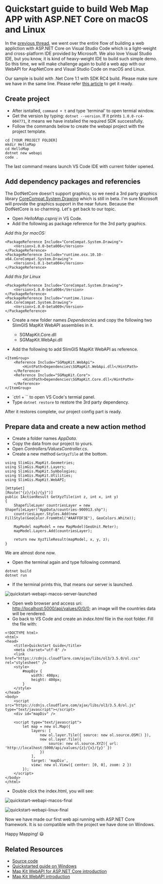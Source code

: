 # Quickstart guide to build Web Map APP with ASP.NET Core on macOS and Linux

In the [previous thread](https://slimgis.com/documents/getting-started-webapi-dnc-win), we went over the entire flow of building a web appliction with ASP.NET Core on Visual Studio Code which is a light-weight and cross-platform IDE provided by Microsoft. We also love Visual Studio IDE, but you know, it is kind of heavy-weight IDE to build such simple demo. So this time, we will make challenge again to build a web app with our WebAPI for AspNetCore and Visual Studio Code on macOS and Linux.

Our sample is build with .Net Core 1.1 with SDK RC4 build. Please make sure we have in the same line. Please refer [this article](https://github.com/dotnet/core/blob/master/release-notes/download-archives/rc4-download.md) to get it ready.

## Create project

- After isntalled, `command + t` and type 'terminal' to open termial window.
- Get the version by typing: `dotnet --version`. If it prints `1.0.0-rc4-004771`, it means we have installed the required SDK successfully.
- Follow the commands below to create the webapi project with the project template.

```
cd [YOUR PROJECT FOLDER]
mkdir HelloMap
cd HelloMap
dotnet new webapi
code .
```

The last command means launch VS Code IDE with current folder opened.

## Add dependency packages and referencies

The DotNetCore doesn't support graphics, so we need a 3rd party graphics library [CoreCompat.System.Drawing](https://github.com/CoreCompat/CoreCompat) which is still in beta. I'm sure Microsoft will provide the graphics support in the near future. Because the DotNetCore is so charming. Let's get back to our topic.

- Open *HelloMap.csproj* in VS Code.
- Add the following as package reference for the 3rd party graphics.

*Add this for macOS:*

```
<PackageReference Include="CoreCompat.System.Drawing">
    <Version>1.0.0-beta006</Version>
</PackageReference>    
<PackageReference Include="runtime.osx.10.10-x64.CoreCompat.System.Drawing">
    <Version>1.0.1-beta004</Version>
</PackageReference>
```

*Add this for Linux*

```
<PackageReference Include="CoreCompat.System.Drawing">
    <Version>1.0.0-beta006</Version>
</PackageReference>    
<PackageReference Include="runtime.linux-x64.CoreCompat.System.Drawing">
    <Version>1.0.0-beta009</Version>
</PackageReference>
```

- Create a new folder names *Dependencies* and copy the following two SlimGIS MapKit WebAPI assemblies in it.

    - SGMapKit.Core.dll
    - SGMapKit.WebApi.dll
    
- Add the following to add SlimGIS MapKit WebAPI as reference.

```
<ItemGroup>
    <Reference Include="SGMapKit.WebApi">
        <HintPath>Dependencies\SGMapKit.WebApi.dll</HintPath>
    </Reference>
    <Reference Include="SGMapKit.Core">
        <HintPath>Dependencies\SGMapKit.Core.dll</HintPath>
    </Reference>
</ItemGroup>
```

- `ctrl + \`` to open VS Code's termial panel.
- Type `dotnet restore` to restore the 3rd party dependency.

After it restores complete, our project config part is ready.

## Prepare data and create a new action method

- Create a folder names *AppData*.
- Copy the data from our project to yours.
- Open *Controllers/ValuesController.cs*.
- Create a new method `GetXyzTile` at the bottom.

```
using SlimGis.MapKit.Geometries;
using SlimGis.MapKit.Layers;
using SlimGis.MapKit.Symbologies;
using SlimGis.MapKit.Utilities;
using SlimGis.MapKit.WebAPI;
```

```
[HttpGet]
[Route("{z}/{x}/{y}")]
public IActionResult GetXyzTile(int z, int x, int y)
{
    ShapefileLayer countriesLayer = new ShapefileLayer("AppData/countries-900913.shp");
    countriesLayer.Styles.Add(new FillStyle(GeoColor.FromHtml("#AAFFDF3E"), GeoColors.White));

    MapModel mapModel = new MapModel(GeoUnit.Meter);
    mapModel.Layers.Add(countriesLayer);

    return new XyzTileResult(mapModel, x, y, z);
}
```

We are almost done now.
- Open the terminal again and type following command. 
```
dotnet build
dotnet run
```
- If the terminal prints this, that means our server is launched.

![quickstart-webapi-macos-server-launched](http://i1.piimg.com/567571/1b8995190881dc23.png)
 
- Open web browser and access uri: [http://localhost:5000/api/values/0/0/0](http://localhost:5000/api/values/0/0/0); an image will the countries data will be rendered.
- Go back to VS Code and create an *index.html* file in the root folder. Fill the file with:

```
<!DOCTYPE html>
<html>
<head>
    <title>Quickstart Guide</title>
    <meta charset="utf-8" />
    <link href="https://cdnjs.cloudflare.com/ajax/libs/ol3/3.5.0/ol.css" rel="stylesheet" />
    <style>
        #mapDiv {
            width: 400px;
            height: 400px;
        }
    </style>
</head>
<body>
    <script src="https://cdnjs.cloudflare.com/ajax/libs/ol3/3.5.0/ol.js" type="text/javascript"></script>
    <div id="mapDiv" />

    <script type="text/javascript">
        let map = new ol.Map({
            layers: [
                new ol.layer.Tile({ source: new ol.source.OSM() }),
                new ol.layer.Tile({
                    source: new ol.source.XYZ({ url: 'http://localhost:5000/api/values/{z}/{x}/{y}' })
                })
            ],
            target: 'mapDiv',
            view: new ol.View({ center: [0, 0], zoom: 2 })
        });
    </script>
</body>
</html>
```

- Double click the index.html, you will see:

![quickstart-webapi-macos-final](http://i1.piimg.com/567571/e28df7cafed88916.png)

![quickstart-webapi-linux-final](http://p1.bpimg.com/567571/dada08f63fd42bdd.png)

Now we have made our first web api running with ASP.NET Core framework. It is so compatible with the project we have done on Windows. 

Happy Mapping! 😃

## Related Resources
- [Source code](https://github.com/SlimGIS/Quickstart-WebAPI-DotNetCore-Multi-Platform)
- [Quickstarted guide on Windows](https://slimgis.com/documents/getting-started-webapi-dnc-win)
- [Map Kit WebAPI for ASP.NET Core introduction](https://slimgis.com/products/webapi-dnc)
- [Map Kit WebAPI introduction](https://slimgis.com/products/webapi)
